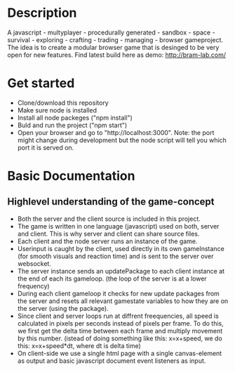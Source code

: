 Description
==============
A javascript - multyplayer - procedurally generated - sandbox - space - survival - exploring - crafting - trading - managing - browser gameproject. The idea is to create a modular browser game  that is desinged to be very open for new features. Find latest build here as demo: http://bram-lab.com/

Get started
==============
- Clone/download this repository
- Make sure node is installed
- Install all node packeges ("npm install")
- Buld and run the project ("npm start")
- Open your browser and go to "http://localhost:3000". Note: the port might change during development but the node script will tell you which port it is served on.

Basic Documentation
==============

Highlevel understanding of the game-concept
--------------
- Both the server and the client source is included in this project.
- The game is written in one language (javascript) used on both, server and client. This is why server and client can share source files.
- Each client and the node server runs an instance of the game.
- Userinput is caught by the client, used directly in its own gameInstance (for smooth visuals and reaction time) and is sent to the server over websocket.
- The server instance sends an updatePackage to each client instance at the end of each its gameloop. (the loop of the server is at a lower frequency)
- During each client gameloop it checks for new update packages from the server and resets all relevant gamestate variables to how they are on the server (using the package).
- Since client and server loops run at diffrent freequencies, all speed is calculated in pixels per seconds instead of pixels per frame. To do this, we first get the delta time between each frame and multiply movement by this number. (istead of doing something like this: x=x+speed, we do this: x=x+speed*dt, where dt is delta time)
- On client-side we use a single html page with a single canvas-element as output and basic javascript document event listeners as input.
